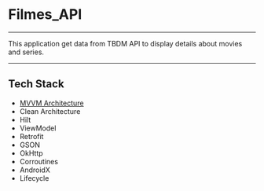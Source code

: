 # Filmes_API

<hr>

This application get data from TBDM API to display details about movies and series.

<hr>
<h2>Tech Stack</h2>

<ul>
  <li><a href="https://developer.android.com/topic/architecture?hl=pt-br">MVVM Architecture</a></li>

  <li>Clean Architecture</li>
  <li>Hilt</li>
  <li>ViewModel</li>
  <li>Retrofit</li>
  <li>GSON</li>
  <li>OkHttp</li>
  <li>Corroutines</li>
  <li>AndroidX</li>
  <li>Lifecycle</li>
</ul>
